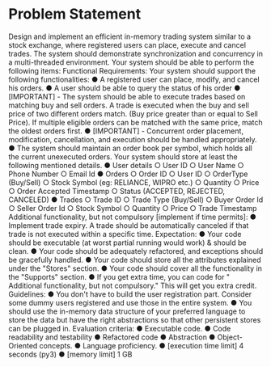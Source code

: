 # Problem Statement

Design and implement an efficient in-memory trading system similar to a stock exchange, where
registered users can place, execute and cancel trades. The system should demonstrate
synchronization and concurrency in a multi-threaded environment.
Your system should be able to perform the following items:
Functional Requirements:
Your system should support the following functionalities:
● A registered user can place, modify, and cancel his orders.
● A user should be able to query the status of his order
● [IMPORTANT] - The system should be able to execute trades based on matching buy
and sell orders. A trade is executed when the buy and sell price of two different orders
match. (Buy price greater than or equal to Sell Price). If multiple eligible orders can be
matched with the same price, match the oldest orders first.
● [IMPORTANT] - Concurrent order placement, modification, cancellation, and execution
should be handled appropriately.
● The system should maintain an order book per symbol, which holds all the current
unexecuted orders.
Your system should store at least the following mentioned details.
● User details
○ User ID
○ User Name
○ Phone Number
○ Email Id
● Orders
○ Order ID
○ User ID
○ OrderType (Buy/Sell)
○ Stock Symbol (eg: RELIANCE, WIPRO etc.)
○ Quantity
○ Price
○ Order Accepted Timestamp
○ Status (ACCEPTED, REJECTED, CANCELED)
● Trades
○ Trade ID
○ Trade Type (Buy/Sell)
○ Buyer Order Id
○ Seller Order Id
○ Stock Symbol
○ Quantity
○ Price
○ Trade Timestamp
Additional functionality, but not compulsory [implement if time permits]:
● Implement trade expiry. A trade should be automatically canceled if that trade is not
executed within a specific time.
Expectation:
● Your code should be executable (at worst partial running would work) & should be clean.
● Your code should be adequately refactored, and exceptions should be gracefully handled.
● Your code should store all the attributes explained under the "Stores" section.
● Your code should cover all the functionality in the "Supports" section.
● If you get extra time, you can code for " Additional functionality, but not compulsory." This will
get you extra credit.
Guidelines:
● You don't have to build the user registration part. Consider some dummy users registered
and use those in the entire system.
● You should use the in-memory data structure of your preferred language to store the data but
have the right abstractions so that other persistent stores can be plugged in.
Evaluation criteria:
● Executable code.
● Code readability and testability
● Refactored code
● Abstraction
● Object-Oriented concepts.
● Language proficiency.
● [execution time limit] 4 seconds (py3)
● [memory limit] 1 GB
